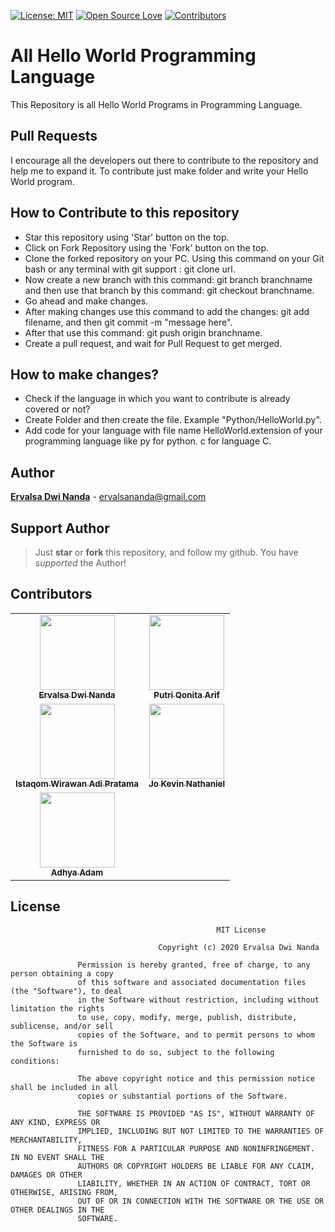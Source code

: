 [![License: MIT](https://img.shields.io/badge/License-MIT-green.svg)](https://opensource.org/licenses/MIT)
[![Open Source Love](https://badges.frapsoft.com/os/v1/open-source.png?v=103)](https://github.com/wival08/All-Hello-World-Programming-Language)
[![Contributors](https://img.shields.io/github/contributors/wival08/All-Hello-World-Programming-Language)](https://github.com/wival08/All-Hello-World-Programming-Language/graphs/contributors)

# All Hello World Programming Language
This Repository is all Hello World Programs in Programming Language.

## Pull Requests
I encourage all the developers out there to contribute to the repository and help me to expand it. To contribute just make folder and write your Hello World program.

## How to Contribute to this repository
- Star this repository using 'Star' button on the top.
- Click on Fork Repository using the 'Fork' button on the top.
- Clone the forked repository on your PC. Using this command on your Git bash or any terminal with git support : git clone url.
- Now create a new branch with this command: git branch branchname and then use that branch by this command: git checkout branchname.
- Go ahead and make changes.
- After making changes use this command to add the changes: git add filename, and then git commit -m "message here".
- After that use this command: git push origin branchname.
- Create a pull request, and wait for Pull Request to get merged.

## How to make changes?
- Check if the language in which you want to contribute is already covered or not?
- Create Folder and then create the file. Example "Python/HelloWorld.py".
- Add code for your language with file name HelloWorld.extension of your programming language like py for python. c for language C.

## Author
[**Ervalsa Dwi Nanda**](https://www.linkedin.com/in/ervalsa/) - ervalsananda@gmail.com

## Support Author
> Just  **star** or  **fork** this repository, and follow my github. You have *supported* the Author!

## Contributors
<table>
        <tr>
            <td align="center"><a href="https://github.com/wival08">
              <img src="https://avatars2.githubusercontent.com/u/34961795?v=4" width="120px;" alt="">
              <br>
                <sub>
                  <b>Ervalsa Dwi Nanda</b>
                </sub>
              </br>
            </td>
            <td align="center"><a href="https://github.com/qonythazu">
              <img src="https://avatars1.githubusercontent.com/u/72368050?v=4" width="120px;" alt="">
              <br>
                <sub>
                  <b>Putri Qonita Arif</b>
                </sub>
              </br>
            </td>
        </tr>
        <tr>
            <td align="center"><a href="https://github.com/istaqom">
              <img src="https://avatars2.githubusercontent.com/u/49015708?v=4" width="120px;" alt="">
              <br>
                <sub>
                  <b>Istaqom Wirawan Adi Pratama</b>
                </sub>
              </br>
            </td>
            <td align="center"><a href="https://github.com/Roxes619">
              <img src="https://avatars3.githubusercontent.com/u/75407185?v=4" width="120px;" alt="">
              <br>
                <sub>
                  <b>Jo Kevin Nathaniel</b>
                </sub>
              </br>
            </td>
        </tr>
        <tr>
            <td align="center"><a href="https://github.com/soukied">
              <img src="https://avatars.githubusercontent.com/u/8915002?v=4" width="120px;" alt="">
              <br>
                <sub>
                  <b>Adhya Adam</b>
                </sub>
              </br>
            </td>
        </tr>
 </table>
 
## License
```
                                              MIT License

                                 Copyright (c) 2020 Ervalsa Dwi Nanda

               Permission is hereby granted, free of charge, to any person obtaining a copy
               of this software and associated documentation files (the "Software"), to deal
               in the Software without restriction, including without limitation the rights
               to use, copy, modify, merge, publish, distribute, sublicense, and/or sell
               copies of the Software, and to permit persons to whom the Software is
               furnished to do so, subject to the following conditions:

               The above copyright notice and this permission notice shall be included in all
               copies or substantial portions of the Software.

               THE SOFTWARE IS PROVIDED "AS IS", WITHOUT WARRANTY OF ANY KIND, EXPRESS OR
               IMPLIED, INCLUDING BUT NOT LIMITED TO THE WARRANTIES OF MERCHANTABILITY,
               FITNESS FOR A PARTICULAR PURPOSE AND NONINFRINGEMENT. IN NO EVENT SHALL THE
               AUTHORS OR COPYRIGHT HOLDERS BE LIABLE FOR ANY CLAIM, DAMAGES OR OTHER
               LIABILITY, WHETHER IN AN ACTION OF CONTRACT, TORT OR OTHERWISE, ARISING FROM,
               OUT OF OR IN CONNECTION WITH THE SOFTWARE OR THE USE OR OTHER DEALINGS IN THE
               SOFTWARE.

```
